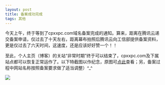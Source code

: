 ```yaml
---
layout: post
title: 备案成功完成
tags: 其他
---
```


今天上午，终于等到了cpxxpc.com域名备案完成的通知。算来，距离在腾讯云递交备案申请，仅过去了十天左右，距离幕布拍照后腾讯云向工信部提供备案资料，更是仅过去了六天时间，这速度，还是应该好好赞一个！！

至此，个人主页（博客）的关站“非常时期”终于可以结束了，cpxxpc.com及下属站点都可以恢复正常运作了。以下特截图以作纪念，原图可[点此](http://ohfv138uq.bkt.clouddn.com/beian.png)查看；另，备案过程中网站名称按照备案要求做了适当调整）^_^

![](http://ohfv138uq.bkt.clouddn.com/beian.png-700)


